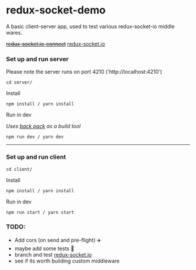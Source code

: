 # redux-socket-demo

A basic client-server app, used to test various redux-socket-io middle wares.

~~[redux-socket.io-connect](https://github.com/michaelmitchell/redux-socket.io-connect)~~ 
[redux-socket.io](https://github.com/itaylor/redux-socket.io)


### Set up and run server

Please note the server runs on port 4210 ('http://localhost:4210')

```
cd server/
```

Install
```
npm install / yarn install
```

Run in dev

*Uses [back pack](https://github.com/jaredpalmer/backpack) as a build tool*
```
npm run dev / yarn dev
```

---------------------------------------------
### Set up and run client

```
cd client/
```

Install
```
npm install / yarn install
```

Run in dev

```
npm run start / yarn start
```

### TODO: 
- Add cors (on send and pre-flight) :airplane:
- maybe add some tests :thinking:
- branch and test [redux-socket.io](https://github.com/itaylor/redux-socket.io)
- see if its worth building custom middleware